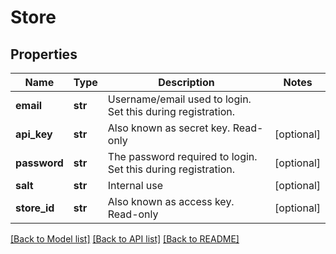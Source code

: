 # Store

## Properties
Name | Type | Description | Notes
------------ | ------------- | ------------- | -------------
**email** | **str** | Username/email used to login. Set this during registration. | 
**api_key** | **str** | Also known as secret key. Read-only | [optional] 
**password** | **str** | The password required to login. Set this during registration. | [optional] 
**salt** | **str** | Internal use | [optional] 
**store_id** | **str** | Also known as access key. Read-only | [optional] 

[[Back to Model list]](../README.md#documentation-for-models) [[Back to API list]](../README.md#documentation-for-api-endpoints) [[Back to README]](../README.md)


